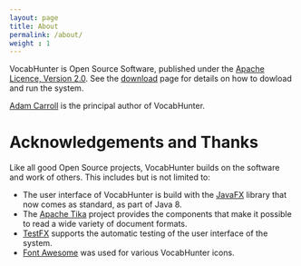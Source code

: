 ```yaml
---
layout: page
title: About
permalink: /about/
weight : 1
---
```

VocabHunter is Open Source Software, published under the [Apache Licence, Version 2.0](http://www.apache.org/licenses/LICENSE-2.0).  See the [download](/download) page for details on how to dowload and run the system.

[Adam Carroll](https://github.com/AdamCarroll/) is the principal author of VocabHunter.

# Acknowledgements and Thanks

Like all good Open Source projects, VocabHunter builds on the software and work of others.  This includes but is not limited to:

* The user interface of VocabHunter is build with the [JavaFX](http://www.oracle.com/technetwork/java/javase/overview/javafx-overview-2158620.html) library that now comes as standard, as part of Java 8.
* The [Apache Tika](https://tika.apache.org/) project provides the components that make it possible to read a wide variety of document formats.
* [TestFX](https://github.com/TestFX/TestFX) supports the automatic testing of the user interface of the system.
* [Font Awesome](https://fortawesome.github.io/Font-Awesome/) was used for various VocabHunter icons.